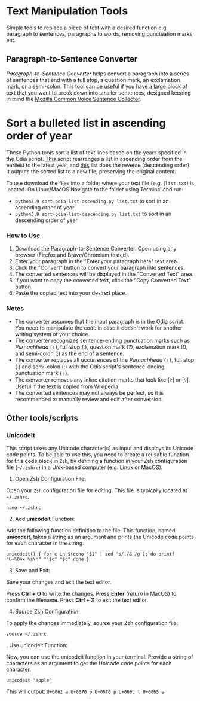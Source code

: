 # Text Manipulation Tools
Simple tools to replace a piece of text with a desired function e.g. paragraph to sentences, paragraphs to words, removing punctuation marks, etc.

## Paragraph-to-Sentence Converter

*Paragraph-to-Sentence Converter* helps convert a paragraph into a series of sentences that end with a full stop, a question mark, an exclamation mark, or a semi-colon. This tool can be useful if you have a large block of text that you want to break down into smaller sentences, designed keeping in mind the [Mozilla Common Voice Sentence Collector](https://commonvoice.mozilla.org/sentence-collector/#/en).

# Sort a bulleted list in ascending order of year
These Python tools sort a list of text lines based on the years specified in the Odia script. [This](https://github.com/ofdn/Text-Manipulation-Tools/blob/main/sort-odia-list-ascending.py) script rearranges a list in ascending order from the earliest to the latest year, and [this](https://github.com/ofdn/Text-Manipulation-Tools/blob/main/sort-odia-list-descending.py) list does the reverse (descending order). It outputs the sorted list to a new file, preserving the original content.

To use download the files into a folder where your text file (e.g. (`list.txt`) is located. On Linux/MacOS Navigate to the folder using Terminal and run:
- `python3.9 sort-odia-list-ascending.py list.txt` to sort in an ascending order of year
- `python3.9 sort-odia-list-descending.py list.txt` to sort in an descending order of year

### How to Use

1.  Download the Paragraph-to-Sentence Converter. Open using any browser (Firefox and Brave/Chromium tested).
2.  Enter your paragraph in the "Enter your paragraph here" text area.
3.  Click the "Convert" button to convert your paragraph into sentences.
4.  The converted sentences will be displayed in the "Converted Text" area.
5.  If you want to copy the converted text, click the "Copy Converted Text" button.
6.  Paste the copied text into your desired place.

### Notes

-   The converter assumes that the input paragraph is in the Odia script. You need to manipulate the code in case it doesn't work for another writing system of your choice.
-   The converter recognizes sentence-ending punctuation marks such as _Purnachheda_ (।), full stop (.), question mark (?), exclamation mark (!), and semi-colon (;) as the end of a sentence.
-   The converter replaces all occurrences of the _Purnachheda_ (।), full stop (.) and semi-colon (;) with the Odia script's sentence-ending punctuation mark (।).
-   The converter removes any inline citation marks that look like [୧] or [୨]. Useful if the text is copied from Wikipedia.
-   The converted sentences may not always be perfect, so it is recommended to manually review and edit after conversion.

## Other tools/scripts

### UnicodeIt
This script takes any Unicode character(s) as input and displays its Unicode code points. To be able to use this, you need to create a reusable function for this code block in `Zsh`, by defining a function in your Zsh configuration file (`~/.zshrc`) in a Unix-based computer (e.g. Linux or MacOS).

1. Open Zsh Configuration File:

Open your `Zsh` configuration file for editing. This file is typically located at `~/.zshrc`.

`nano ~/.zshrc`


2. Add **unicodeit** Function:

Add the following function definition to the file. This function, named **unicodeit**, takes a string as an argument and prints the Unicode code points for each character in the string.

`
unicodeit() {
    for c in $(echo "$1" | sed 's/./& /g'); do
        printf "U+%04x %s\n" "'$c" "$c"
    done
}
`

3. Save and Exit:

Save your changes and exit the text editor.

Press **Ctrl + O** to write the changes.
Press **Enter** (*return* in MacOS) to confirm the filename.
Press **Ctrl + X** to exit the text editor.

4. Source Zsh Configuration:

To apply the changes immediately, source your Zsh configuration file:

`source ~/.zshrc`


. Use unicodeit Function:

Now, you can use the unicodeit function in your terminal. Provide a string of characters as an argument to get the Unicode code points for each character.

`unicodeit "apple"`

This will output:
`U+0061 a
U+0070 p
U+0070 p
U+006c l
U+0065 e`


